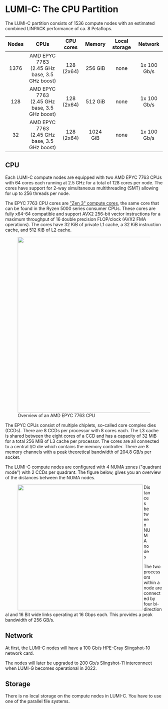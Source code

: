 # LUMI-C: The CPU Partition

The LUMI-C partition consists of 1536 compute nodes with an estimated combined
LINPACK performance of ca. 8 Petaflops.

| Nodes | CPUs                                            | CPU cores     | Memory   | Local storage | Network     |
| :---: | :---------------------------------------------: | :-----------: | :------: | :-----------: | :---------: |
| 1376  | AMD EPYC 7763<br>(2.45 GHz base, 3.5 GHz boost) | 128<br>(2x64) | 256 GiB  | none          | 1x 100 Gb/s |
| 128   | AMD EPYC 7763<br>(2.45 GHz base, 3.5 GHz boost) | 128<br>(2x64) | 512 GiB  | none          | 1x 100 Gb/s |
| 32    | AMD EPYC 7763<br>(2.45 GHz base, 3.5 GHz boost) | 128<br>(2x64) | 1024 GiB | none          | 1x 100 Gb/s |


## CPU

Each LUMI-C compute nodes are equipped with two AMD EPYC 7763 CPUs with 64 cores 
each running at 2.5 GHz for a total of 128 cores per node. The cores have 
support for 2-way simultaneous multithreading (SMT) allowing for up to 256 
threads per node.

The EPYC 7763 CPU cores are ["Zen 3" compute cores][1], the same core that can 
be found in the Ryzen 5000 series consumer CPUs. These cores are fully x64-64
compatible and support AVX2 256-bit vector instructions for a maximum 
throughput of 16 double precision FLOP/clock (AVX2 FMA operations). The cores
have 32 KiB of private L1 cache, a 32 KiB instruction cache, and 512 KiB of L2
cache.

<figure>
  <img src="/assets/images/milan-overview.svg" width="560">
  <figcaption>Overview of an AMD EPYC 7763 CPU</figcaption>
</figure>

The EPYC CPUs consist of multiple chiplets, so-called core complex dies
(CCDs). There are 8 CCDs per processor with 8 cores each. The L3 cache is shared
between the eight cores of a CCD and has a capacity of 32 MiB for a total 256 
MiB of L3 cache per processor. The cores are all connected to a central I/O die
which contains the memory controller. There are 8 memory channels with a peak 
theoretical bandwidth of 204.8 GB/s per socket.

The LUMI-C compute nodes are configured with 4 NUMA zones ("quadrant mode") 
with 2 CCDs per quadrant. The figure below, gives you an overview of the 
distances between the NUMA nodes.

<figure>
  <img align="left" src="/assets/images/numa-lumic.svg" width="400">
  <figcaption>Distances between NUMA nodes</figcaption>
</figure>

The two processors within a node are connected by four bi-directional and 16 Bit 
wide links operating at 16 Gbps each. This provides a peak bandwidth of 256
GB/s.

[1]: https://en.wikipedia.org/wiki/Zen_3

## Network

At first, the LUMI-C nodes will have a 100 Gb/s HPE-Cray Slingshot-10 network
card.

The nodes will later be upgraded to 200 Gb/s Slingshot-11 interconnect when 
LUMI-G becomes operational in 2022.

## Storage

There is no local storage on the compute nodes in LUMI-C. You have to use one of
the parallel file systems.
